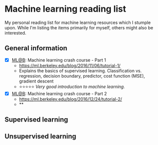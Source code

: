 # Machine learning reading list
My personal reading list for machine learning resources which I stumple upon. While I'm listing the items primarily for myself, others might also be interested.

## General information

- [x] [ML@B](https://ml.berkeley.edu/blog/): Machine learning crash course - Part 1
  - https://ml.berkeley.edu/blog/2016/11/06/tutorial-1/
  - Explains the basics of supervised learning. Classification vs. regression, decision boundary, predictor, cost function (MSE), gradient descent 
  - :star::star::star::star::star: *Very good introduction to machine learning.*
- [x] [ML@B](https://ml.berkeley.edu/blog/): Machine learning crash course - Part 2
  - https://ml.berkeley.edu/blog/2016/12/24/tutorial-2/
  - **

## Supervised learning

## Unsupervised learning






